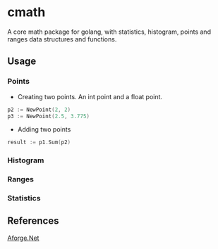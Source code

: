 # cmath

A core math package for golang, with statistics, histogram, points and ranges data structures and functions.
## Usage

### Points

- Creating two points. An int point and a float point.

```go
p2 := NewPoint(2, 2)
p3 := NewPoint(2.5, 3.775)
```

- Adding two points

```go
result := p1.Sum(p2)
```

### Histogram

### Ranges

### Statistics

## References
[Aforge.Net](https://github.com/andrewkirillov/AForge.NET)